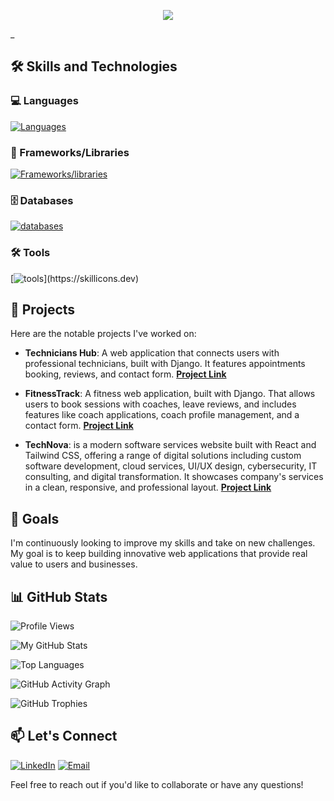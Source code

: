 <p align="center">
  <a href="https://github.com/DenverCoder1/readme-typing-svg">
    <img src="https://readme-typing-svg.herokuapp.com?lines=Hello,+I'm+Izzeddin+Samara+👋;I'm+a+Full+Stack+Developer+💻;Turning+ideas+into+real-world+web+applications+🌍&center=true&width=2500&height=500&size=80&color=%23009C91">
  </a>
</p

_
## 🛠 Skills and Technologies

### 💻 Languages
[![Languages](https://skillicons.dev/icons?i=html,css,js,ts,py)](https://skillicons.dev)
### 🚀 Frameworks/Libraries
[![Frameworks/libraries](https://skillicons.dev/icons?i=django,react,nextjs,express,bootstrap,tailwindcss)](https://skillicons.dev)
### 🗄 Databases
[![databases](https://skillicons.dev/icons?i=mysql,mongodb)](https://skillicons.dev)
### 🛠 Tools
[![tools](https://skillicons.dev/icons?i=postman,mysql,git,github,)](https://skillicons.dev)

## 🚀 Projects
Here are the notable projects I've worked on:

- **Technicians Hub**: A web application that connects users with professional technicians, built with Django. It features appointments booking, reviews, and contact form. **[Project Link](https://github.com/talakh1798/Technicians-Hub)**

- **FitnessTrack**: A fitness web application, built with Django. That allows users to book sessions with coaches, leave reviews, and includes features like coach applications, coach profile management, and a contact form. **[Project Link](https://github.com/Izzeddin-Samara/Fitness_Track)**

- **TechNova**: is a modern software services website built with React and Tailwind CSS, offering a range of digital solutions including custom software development, cloud services, UI/UX design, cybersecurity, IT consulting, and digital transformation. It showcases company's services in a clean, responsive, and professional layout. **[Project Link](https://github.com/Izzeddin-Samara/TechNova)**

## 🎯 Goals
I'm continuously looking to improve my skills and take on new challenges. My goal is to keep building innovative web applications that provide real value to users and businesses.

## 📊 GitHub Stats

![Profile Views](https://komarev.com/ghpvc/?username=Izzeddin-Samara&color=blue)

![My GitHub Stats](https://github-readme-stats.vercel.app/api?username=Izzeddin-Samara&show_icons=true&theme=radical&v=1)

![Top Languages](https://github-readme-stats.vercel.app/api/top-langs/?username=Izzeddin-Samara&layout=compact&theme=radical)

![GitHub Activity Graph](https://github-readme-activity-graph.vercel.app/graph?username=Izzeddin-Samara&theme=react-dark)

![GitHub Trophies](https://github-profile-trophy.vercel.app/?username=Izzeddin-Samara&theme=radical)


## 📫 Let's Connect
[![LinkedIn](https://img.shields.io/badge/LinkedIn-%230077B5.svg?style=for-the-badge&logo=linkedin&logoColor=white)](https://www.linkedin.com/in/izzeddin-samara/)
[![Email](https://img.shields.io/badge/Email-D14836?style=for-the-badge&logo=gmail&logoColor=white)](mailto:izzidinsamara@gmail.com)

Feel free to reach out if you'd like to collaborate or have any questions!
